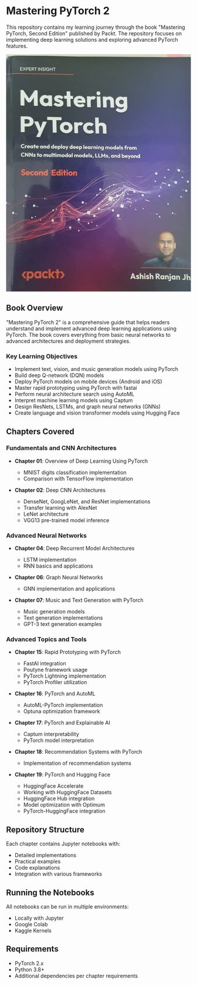 
# Mastering PyTorch 2

This repository contains my learning journey through the book "Mastering PyTorch, Second Edition" published by Packt. The repository focuses on implementing deep learning solutions and exploring advanced PyTorch features.


![Book Image](./book.jpg)


## Book Overview

"Mastering PyTorch 2" is a comprehensive guide that helps readers understand and implement advanced deep learning applications using PyTorch. The book covers everything from basic neural networks to advanced architectures and deployment strategies.

### Key Learning Objectives
- Implement text, vision, and music generation models using PyTorch
- Build deep Q-network (DQN) models
- Deploy PyTorch models on mobile devices (Android and iOS)
- Master rapid prototyping using PyTorch with fastai
- Perform neural architecture search using AutoML
- Interpret machine learning models using Captum
- Design ResNets, LSTMs, and graph neural networks (GNNs)
- Create language and vision transformer models using Hugging Face

## Chapters Covered

### Fundamentals and CNN Architectures
- **Chapter 01**: Overview of Deep Learning Using PyTorch
  - MNIST digits classification implementation
  - Comparison with TensorFlow implementation

- **Chapter 02**: Deep CNN Architectures
  - DenseNet, GoogLeNet, and ResNet implementations
  - Transfer learning with AlexNet
  - LeNet architecture
  - VGG13 pre-trained model inference

### Advanced Neural Networks
- **Chapter 04**: Deep Recurrent Model Architectures
  - LSTM implementation
  - RNN basics and applications

- **Chapter 06**: Graph Neural Networks
  - GNN implementation and applications

- **Chapter 07**: Music and Text Generation with PyTorch
  - Music generation models
  - Text generation implementations
  - GPT-3 text generation examples

### Advanced Topics and Tools
- **Chapter 15**: Rapid Prototyping with PyTorch
  - FastAI integration
  - Poutyne framework usage
  - PyTorch Lightning implementation
  - PyTorch Profiler utilization

- **Chapter 16**: PyTorch and AutoML
  - AutoML-PyTorch implementation
  - Optuna optimization framework

- **Chapter 17**: PyTorch and Explainable AI
  - Captum interpretability
  - PyTorch model interpretation

- **Chapter 18**: Recommendation Systems with PyTorch
  - Implementation of recommendation systems

- **Chapter 19**: PyTorch and Hugging Face
  - HuggingFace Accelerate
  - Working with HuggingFace Datasets
  - HuggingFace Hub integration
  - Model optimization with Optimum
  - PyTorch-HuggingFace integration

## Repository Structure

Each chapter contains Jupyter notebooks with:
- Detailed implementations
- Practical examples
- Code explanations
- Integration with various frameworks

## Running the Notebooks

All notebooks can be run in multiple environments:
- Locally with Jupyter
- Google Colab
- Kaggle Kernels

## Requirements

- PyTorch 2.x
- Python 3.8+
- Additional dependencies per chapter requirements
